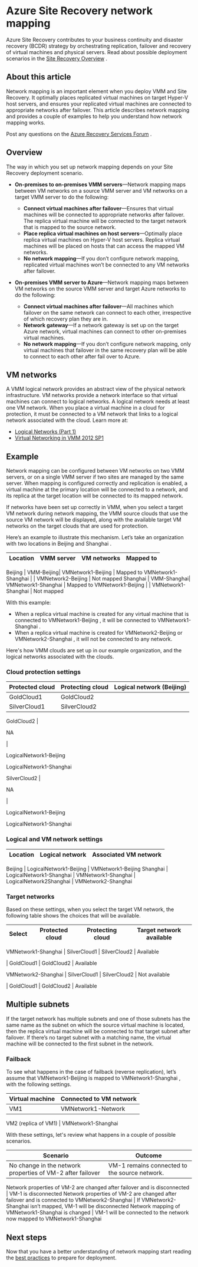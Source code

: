 <properties
	pageTitle="Azure Site Recovery network mapping | Windows Azure"
	description="Azure Site Recovery coordinates the replication, failover, and recovery of virtual machines and physical servers located on-premises to Azure or to a secondary on-premises site."
	services="site-recovery"
	documentationCenter=""
	authors="rayne-wiselman"
	manager="jwhit"
	editor=""/>

<tags
	ms.service="site-recovery"
	ms.date="10/07/2015"
	wacn.date=""/>


# Azure Site Recovery network mapping


Azure Site Recovery contributes to your business continuity and disaster recovery (BCDR) strategy by orchestrating replication, failover <!-- deleted by customization, --> and recovery of virtual machines and physical servers. Read about possible deployment scenarios in the [Site Recovery <!-- deleted by customization overview](/documentation/articles/site-recovery-overview) --><!-- keep by customization: begin --> Overview](/documentation/articles/site-recovery-overview) <!-- keep by customization: end -->.


## About this article

Network mapping is an important element when you deploy VMM and Site Recovery. It optimally places replicated virtual machines on target Hyper-V host servers, and ensures your replicated virtual machines are connected to appropriate networks after failover. This article describes network mapping and provides a couple of examples to help you understand how network mapping works.


Post any questions on the [Azure Recovery Services <!-- deleted by customization Forum](https://social.msdn.microsoft.com/forums/azure/home?forum=hypervrecovmgr) --><!-- keep by customization: begin --> Forum](https://social.msdn.microsoft.com/Forums/zh-CN/home?forum=hypervrecovmgr) <!-- keep by customization: end -->.

## Overview

The way in which you set up network mapping depends on your Site Recovery deployment scenario.



- **On-premises to on-premises VMM servers**—Network mapping maps between VM networks on a source VMM server and VM networks on a target VMM server to do the following:

	- **Connect virtual machines after failover**—Ensures that virtual machines will be connected to appropriate networks after failover. The replica virtual machine will be connected to the target network that is mapped to the source network.
	- **Place replica virtual machines on host servers**—Optimally place replica virtual machines on Hyper-V host servers. Replica virtual machines will be placed on hosts that can access the mapped VM networks.
	- **No network mapping**—If you don’t configure network mapping, replicated virtual machines won’t be connected to any VM networks after failover.

- **On-premises VMM server to Azure**—Network mapping maps between VM networks on the source VMM server and target Azure networks to do the following:
	- **Connect virtual machines after failover**—All machines which failover on the same network can connect to each other, irrespective of which recovery plan they are in.
	- **Network gateway**—If a network gateway is set up on the target Azure network, virtual machines can connect to other on-premises virtual machines.
	- **No network mapping**—If you don’t configure network mapping, only virtual machines that failover in the same recovery plan will be able to connect to each other after fail over to Azure.

## VM networks

A VMM logical network provides an abstract view of the physical network infrastructure. VM networks provide a network interface so that virtual machines can connect to logical networks. A logical network needs at least one VM network. When you place a virtual machine in a cloud for protection, it must be connected to a VM network that links to a logical network associated with the cloud. Learn more at:

- [Logical Networks (Part 1)](http://blogs.technet.com/b/scvmm/archive/2013/02/14/networking-in-vmm-2012-sp1-logical-networks-part-i.aspx)
- [Virtual Networking in VMM 2012 SP1](http://blogs.technet.com/b/scvmm/archive/2013/01/08/virtual-networking-in-vmm-2012-sp1.aspx)

## Example

Network mapping can be configured between VM networks on two VMM servers, or on a single VMM server if two sites are managed by the same server. When mapping is configured correctly and replication is enabled, a virtual machine at the primary location will be connected to a network, and its replica at the target location will be connected to its mapped network.

If networks have been set up correctly in VMM, when you select a target VM network during network mapping, the VMM source clouds that use the source VM network will be displayed, along with the available target VM networks on the target clouds that are used for protection.

Here’s an example to illustrate this mechanism. Let’s take an organization with two locations in <!-- deleted by customization New York --><!-- keep by customization: begin --> Beijing <!-- keep by customization: end --> and <!-- deleted by customization Chicago --><!-- keep by customization: begin --> Shanghai <!-- keep by customization: end -->.

**Location** | **VMM server** | **VM networks** | **Mapped to**
---|---|---|---
<!-- deleted by customization
New York | VMM-NewYork| VMNetwork1-NewYork | Mapped to VMNetwork1-Chicago
 |  | VMNetwork2-NewYork | Not mapped
Chicago | VMM-Chicago| VMNetwork1-Chicago | Mapped to VMNetwork1-NewYork
 | | VMNetwork1-Chicago | Not mapped
-->
<!-- keep by customization: begin -->
Beijing | VMM-Beijing| VMNetwork1-Beijing | Mapped to VMNetwork1-Shanghai
 |  | VMNetwork2-Beijing | Not mapped
Shanghai | VMM-Shanghai| VMNetwork1-Shanghai | Mapped to VMNetwork1-Beijing
 | | VMNetwork1-Shanghai | Not mapped
<!-- keep by customization: end -->

With this example:

- When a replica virtual machine is created for any virtual machine that is connected to <!-- deleted by customization VMNetwork1-NewYork --><!-- keep by customization: begin --> VMNetwork1-Beijing <!-- keep by customization: end -->, it will be connected to <!-- deleted by customization VMNetwork1-Chicago --><!-- keep by customization: begin --> VMNetwork1-Shanghai <!-- keep by customization: end -->.
- When a replica virtual machine is created for <!-- deleted by customization VMNetwork2-NewYork --><!-- keep by customization: begin --> VMNetwork2-Beijing <!-- keep by customization: end --> or <!-- deleted by customization VMNetwork2-Chicago --><!-- keep by customization: begin --> VMNetwork2-Shanghai <!-- keep by customization: end -->, it will not be connected to any network.

Here's how VMM clouds are set up in our example organization, and the logical networks associated with the clouds.

### Cloud protection settings

**Protected cloud** | **Protecting cloud** | **Logical network <!-- deleted by customization (New York)** --><!-- keep by customization: begin --> (Beijing)** <!-- keep by customization: end -->
---|---|---
GoldCloud1 | GoldCloud2 |
SilverCloud1| SilverCloud2 |
<!-- deleted by customization
GoldCloud2 | <p>NA</p><p></p> | <p>LogicalNetwork1-NewYork</p><p>LogicalNetwork1-Chicago</p>
SilverCloud2 | <p>NA</p><p></p> | <p>LogicalNetwork1-NewYork</p><p>LogicalNetwork1-Chicago</p>
-->
<!-- keep by customization: begin -->
GoldCloud2 | <p>NA</p><p></p> | <p>LogicalNetwork1-Beijing</p><p>LogicalNetwork1-Shanghai</p>
SilverCloud2 | <p>NA</p><p></p> | <p>LogicalNetwork1-Beijing</p><p>LogicalNetwork1-Shanghai</p>
<!-- keep by customization: end -->

### Logical and VM network settings

**Location** | **Logical network** | **Associated VM network**
---|---|---
<!-- deleted by customization
New York | LogicalNetwork1-NewYork | VMNetwork1-NewYork
Chicago | LogicalNetwork1-Chicago | VMNetwork1-Chicago
 | LogicalNetwork2Chicago | VMNetwork2-Chicago
-->
<!-- keep by customization: begin -->
Beijing | LogicalNetwork1-Beijing | VMNetwork1-Beijing
Shanghai | LogicalNetwork1-Shanghai | VMNetwork1-Shanghai
 | LogicalNetwork2Shanghai | VMNetwork2-Shanghai
<!-- keep by customization: end -->

### Target networks

Based on these settings, when you select the target VM network, the following table shows the choices that will be available.

**Select** | **Protected cloud** | **Protecting cloud** | **Target network available**
---|---|---|---
<!-- deleted by customization
VMNetwork1-Chicago | SilverCloud1 | SilverCloud2 | Available
-->
<!-- keep by customization: begin -->
VMNetwork1-Shanghai | SilverCloud1 | SilverCloud2 | Available
<!-- keep by customization: end -->
 | GoldCloud1 | GoldCloud2 | Available
<!-- deleted by customization VMNetwork2-Chicago --><!-- keep by customization: begin --> VMNetwork2-Shanghai <!-- keep by customization: end --> | SilverCloud1 | SilverCloud2 | Not available
 | GoldCloud1 | GoldCloud2 | Available



## Multiple subnets

If the target network has multiple subnets and one of those subnets has the same name as the subnet on which the source virtual machine is located, then the replica virtual machine will be connected to that target subnet after failover. If there’s no target subnet with a matching name, the virtual machine will be connected to the first subnet in the network.


### Failback

To see what happens in the case of failback (reverse replication), let’s assume that <!-- deleted by customization VMNetwork1-NewYork --><!-- keep by customization: begin --> VMNetwork1-Beijing <!-- keep by customization: end --> is mapped to <!-- deleted by customization VMNetwork1-Chicago --><!-- keep by customization: begin --> VMNetwork1-Shanghai <!-- keep by customization: end -->, with the following settings.


**Virtual machine** | **Connected to VM network**
---|---
VM1 | VMNetwork1-Network
<!-- deleted by customization
VM2 (replica of VM1) | VMNetwork1-Chicago
-->
<!-- keep by customization: begin -->
VM2 (replica of VM1) | VMNetwork1-Shanghai
<!-- keep by customization: end -->

With these settings, let's review what happens in a couple of possible scenarios.

**Scenario** | **Outcome**
---|---
No change in the network properties of VM-2 after failover <!-- deleted by customization. --> | VM-1 remains connected to the source network.
<!-- deleted by customization
Network properties of VM-2 are changed after failover and is disconnected. | VM-1 is disconnected.
Network properties of VM-2 are changed after failover and is connected to VMNetwork2-Chicago. | If VMNetwork2-Chicago isn’t mapped, VM-1 will be disconnected.
Network mapping of VMNetwork1-Chicago is changed. | VM-1 will be connected to the network now mapped to VMNetwork1-Chicago.
-->
<!-- keep by customization: begin -->
Network properties of VM-2 are changed after failover and is disconnected | VM-1 is disconnected
Network properties of VM-2 are changed after failover and is connected to VMNetwork2-Shanghai | If VMNetwork2-Shanghai isn’t mapped, VM-1 will be disconnected
Network mapping of VMNetwork1-Shanghai is changed | VM-1 will be connected to the network now mapped to VMNetwork1-Shanghai
<!-- keep by customization: end -->


## Next steps

Now that you have a better understanding of network mapping <!-- deleted by customization, --> start reading the [best practices](/documentation/articles/site-recovery-best-practices) to prepare for deployment.
